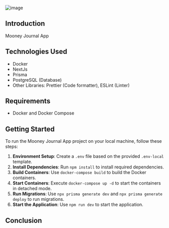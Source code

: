 ![image](https://github.com/ssbreno/mooney-app/assets/8092325/1838c235-87ba-4389-af05-ece769f268a2)


## Introduction

Mooney Journal App

## Technologies Used

- Docker
- NextJs
- Prisma
- PostgreSQL (Database)
- Other Libraries: Prettier (Code formatter), ESLint (Linter)

## Requirements

- Docker and Docker Compose

## Getting Started

To run the Mooney Journal App project on your local machine, follow these steps:

1. **Environment Setup**: Create a `.env` file based on the provided `.env-local` template.
2. **Install Dependencies**: Run `npm install` to install required dependencies.
3. **Build Containers**: Use `docker-compose build` to build the Docker containers.
4. **Start Containers**: Execute `docker-compose up -d` to start the containers in detached mode.
5. **Run Migrations**: Use `npx prisma generate dev` and `npx prisma generate deploy` to run migrations.
6. **Start the Application**: Use `npm run dev` to start the application.

## Conclusion
